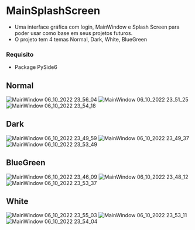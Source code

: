 # MainSplashScreen
* Uma interface gráfica com login, MainWindow e Splash Screen para poder usar como base em seus projetos futuros. 
* O projeto tem 4 temas Normal, Dark, White, BlueGreen

### Requisito 
  * Package PySide6 

## Normal
![MainWindow 06_10_2022 23_56_04](https://user-images.githubusercontent.com/108186371/194437503-91c6728d-c372-4b66-ba81-c231930e7e75.png)
![MainWindow 06_10_2022 23_51_25](https://user-images.githubusercontent.com/108186371/194437516-6a714407-f491-45f5-8fde-2552ebff1f9a.png)
![MainWindow 06_10_2022 23_54_18](https://user-images.githubusercontent.com/108186371/194437524-cc3cd2ec-8793-4007-870d-3da1e00c00a8.png)

## Dark
![MainWindow 06_10_2022 23_49_59](https://user-images.githubusercontent.com/108186371/194437628-50673a87-db0f-45a1-bbcd-294494782355.png)
![MainWindow 06_10_2022 23_49_37](https://user-images.githubusercontent.com/108186371/194437639-c7f8488a-88a0-486b-b54d-48a997f92509.png)
![MainWindow 06_10_2022 23_53_49](https://user-images.githubusercontent.com/108186371/194437643-98ececd6-95f2-4c52-b10b-3b6e976442c0.png)

## BlueGreen
![MainWindow 06_10_2022 23_46_09](https://user-images.githubusercontent.com/108186371/194437688-c2df699d-48a7-4bb1-a72a-235ece7590bf.png)
![MainWindow 06_10_2022 23_48_12](https://user-images.githubusercontent.com/108186371/194437692-8009c49e-e8ac-425c-b5b2-b6fcaab150b8.png)
![MainWindow 06_10_2022 23_53_37](https://user-images.githubusercontent.com/108186371/194437701-9192e037-4e82-4c14-ad08-72186c4dab6b.png)

## White
![MainWindow 06_10_2022 23_55_03](https://user-images.githubusercontent.com/108186371/194437753-c954bfb6-f1a0-47ca-863a-592c637930f9.png)
![MainWindow 06_10_2022 23_53_11](https://user-images.githubusercontent.com/108186371/194437757-a6653a2f-26a8-45fa-93bc-21fa3437422a.png)
![MainWindow 06_10_2022 23_54_04](https://user-images.githubusercontent.com/108186371/194437767-c99150ab-ee54-434b-91f1-57c6af2cd5db.png)
